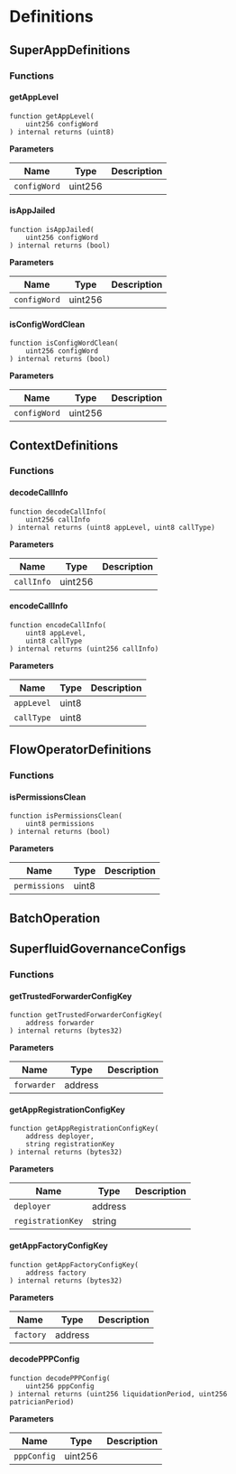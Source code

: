 # Definitions

## SuperAppDefinitions

### Functions

#### getAppLevel

```solidity
function getAppLevel(
    uint256 configWord
) internal returns (uint8)
```

**Parameters**

| Name         | Type    | Description |
| ------------ | ------- | ----------- |
| `configWord` | uint256 |             |

#### isAppJailed

```solidity
function isAppJailed(
    uint256 configWord
) internal returns (bool)
```

**Parameters**

| Name         | Type    | Description |
| ------------ | ------- | ----------- |
| `configWord` | uint256 |             |

#### isConfigWordClean

```solidity
function isConfigWordClean(
    uint256 configWord
) internal returns (bool)
```

**Parameters**

| Name         | Type    | Description |
| ------------ | ------- | ----------- |
| `configWord` | uint256 |             |

## ContextDefinitions

### Functions

#### decodeCallInfo

```solidity
function decodeCallInfo(
    uint256 callInfo
) internal returns (uint8 appLevel, uint8 callType)
```

**Parameters**

| Name       | Type    | Description |
| ---------- | ------- | ----------- |
| `callInfo` | uint256 |             |

#### encodeCallInfo

```solidity
function encodeCallInfo(
    uint8 appLevel,
    uint8 callType
) internal returns (uint256 callInfo)
```

**Parameters**

| Name       | Type  | Description |
| ---------- | ----- | ----------- |
| `appLevel` | uint8 |             |
| `callType` | uint8 |             |

## FlowOperatorDefinitions

### Functions

#### isPermissionsClean

```solidity
function isPermissionsClean(
    uint8 permissions
) internal returns (bool)
```

**Parameters**

| Name          | Type  | Description |
| ------------- | ----- | ----------- |
| `permissions` | uint8 |             |

## BatchOperation

## SuperfluidGovernanceConfigs

### Functions

#### getTrustedForwarderConfigKey

```solidity
function getTrustedForwarderConfigKey(
    address forwarder
) internal returns (bytes32)
```

**Parameters**

| Name        | Type    | Description |
| ----------- | ------- | ----------- |
| `forwarder` | address |             |

#### getAppRegistrationConfigKey

```solidity
function getAppRegistrationConfigKey(
    address deployer,
    string registrationKey
) internal returns (bytes32)
```

**Parameters**

| Name              | Type    | Description |
| ----------------- | ------- | ----------- |
| `deployer`        | address |             |
| `registrationKey` | string  |             |

#### getAppFactoryConfigKey

```solidity
function getAppFactoryConfigKey(
    address factory
) internal returns (bytes32)
```

**Parameters**

| Name      | Type    | Description |
| --------- | ------- | ----------- |
| `factory` | address |             |

#### decodePPPConfig

```solidity
function decodePPPConfig(
    uint256 pppConfig
) internal returns (uint256 liquidationPeriod, uint256 patricianPeriod)
```

**Parameters**

| Name        | Type    | Description |
| ----------- | ------- | ----------- |
| `pppConfig` | uint256 |             |
